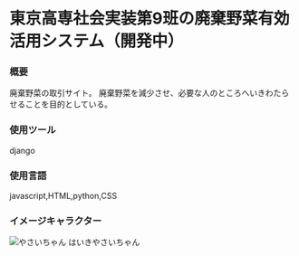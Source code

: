 # 東京高専社会実装第9班の廃棄野菜有効活用システム（開発中）
### 概要
廃棄野菜の取引サイト。
廃棄野菜を減少させ、必要な人のところへいきわたらせることを目的としている。

### 使用ツール
django 

### 使用言語
javascript,HTML,python,CSS

### イメージキャラクター
![やさいちゃん](https://media.discordapp.net/attachments/700604911930310730/752784446742069310/yasaityaaaaaaaaaaaaaaaaaan.png?width=372&height=465)
はいきやさいちゃん
